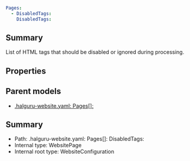 <!--
title: DisabledTags
version: 1.0.0+62a79eb7c455dc244ea9db083fc0bfdac5d67dd0
generated: true
date: 2025-03-29T15:15:58Z
node: This file is generated by the command-line program: `halguru manual --generate-docs`
-->


```yaml
Pages:
  - DisabledTags:
    DisabledTags:
```

## Summary

List of HTML tags that should be disabled or ignored during processing.

## Properties


## Parent models

* [.halguru-website.yaml: Pages[]:]((website)-pages-list.md)
## Summary

* Path: .halguru-website.yaml: Pages[]: DisabledTags:
* Internal type: WebsitePage
* Internal root type: WebsiteConfiguration
